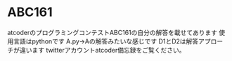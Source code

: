 # ABC161
atcoderのプログラミングコンテストABC161の自分の解答を載せてあります
使用言語はpythonです
A.py→Aの解答みたいな感じです
D1とD2は解答アプローチが違います twitterアカウントatcoder備忘録をご覧ください。
